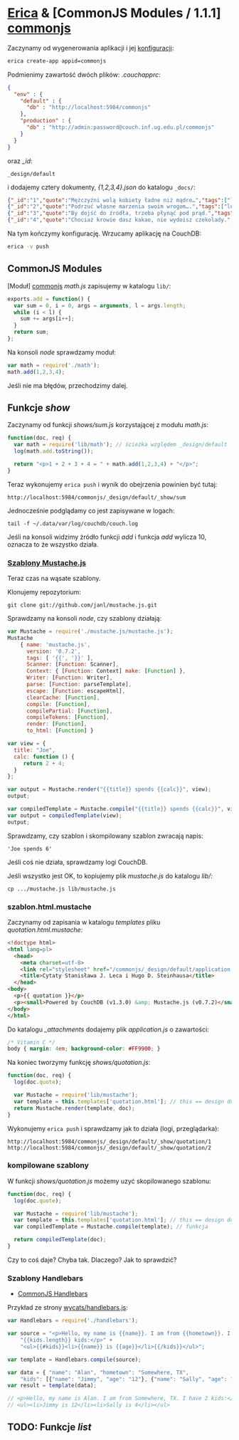 # [Erica](https://github.com/benoitc/erica) & [CommonJS Modules / 1.1.1] [commonjs]

Zaczynamy od wygenerowania aplikacji
i jej [konfiguracji](http://couchapp.org/page/couchapp-config):

```sh
erica create-app appid=commonjs
```

Podmienimy zawartość dwóch plików: *.couchapprc*:

```json
{
  "env" : {
    "default" : {
      "db" : "http://localhost:5984/commonjs"
    },
    "production" : {
      "db" : "http://admin:password@couch.inf.ug.edu.pl/commonjs"
    }
  }
}
```

oraz *_id*:

```
_design/default
```

i dodajemy cztery dokumenty, *{1,2,3,4}.json* do katalogu `_docs/`:

```json
{"_id":"1","quote":"Mężczyźni wolą kobiety ładne niż mądre…","tags":["ludzie","kobiety","mężczyźni"]}
{"_id":"2","quote":"Podrzuć własne marzenia swoim wrogom….","tags":["ludzie","myślenie","marzenia"]}
{"_id":"3","quote":"By dojść do źródła, trzeba płynąć pod prąd.","tags":["źródło"]}
{"_id":"4","quote":"Chociaż krowie dasz kakao, nie wydoisz czekolady.","tags":["krowa","doić"]}
```

Na tym kończymy konfigurację. Wrzucamy aplikację na CouchDB:

```sh
erica -v push
```


## CommonJS Modules

[Moduł] [commonjs] *math.js* zapisujemy w katalogu `lib/`:

```js
exports.add = function() {
  var sum = 0, i = 0, args = arguments, l = args.length;
  while (i < l) {
    sum += args[i++];
  }
  return sum;
};
```

Na konsoli *node* sprawdzamy moduł:

```js
var math = require('./math');
math.add(1,2,3,4);
```

Jeśli nie ma błędów, przechodzimy dalej.


## Funkcje *show*

Zaczynamy od funkcji *shows/sum.js* korzystającej z modułu *math.js*:

```js
function(doc, req) {
  var math = require('lib/math'); // ścieżka względem _design/default
  log(math.add.toString());

  return "<p>1 + 2 + 3 + 4 = " + math.add(1,2,3,4) + "</p>";
}
```

Teraz wykonujemy `erica push` i wynik do obejrzenia powinien być tutaj:

```
http://localhost:5984/commonjs/_design/default/_show/sum
```

Jednocześnie podglądamy co jest zapisywane w logach:

```
tail -f ~/.data/var/log/couchdb/couch.log
```

Jeśli na konsoli widzimy żródło funkcji *add*
i funkcja *add* wylicza 10, oznacza to że wszystko działa.


### [Szablony Mustache.js](https://github.com/janl/mustache.js)

Teraz czas na wąsate szablony.

Klonujemy repozytorium:

```
git clone git://github.com/janl/mustache.js.git
```

Sprawdzamy na konsoli *node*, czy szablony działają:

```js
var Mustache = require('./mustache.js/mustache.js');
Mustache
    { name: 'mustache.js',
      version: '0.7.2',
      tags: [ '{{', '}}' ],
      Scanner: [Function: Scanner],
      Context: { [Function: Context] make: [Function] },
      Writer: [Function: Writer],
      parse: [Function: parseTemplate],
      escape: [Function: escapeHtml],
      clearCache: [Function],
      compile: [Function],
      compilePartial: [Function],
      compileTokens: [Function],
      render: [Function],
      to_html: [Function] }

var view = {
  title: "Joe",
  calc: function () {
     return 2 + 4;
  }
};

var output = Mustache.render("{{title}} spends {{calc}}", view);
output;

var compiledTemplate = Mustache.compile("{{title}} spends {{calc}}", view);
var output = compiledTemplate(view);
output;

```

Sprawdzamy, czy szablon i skompilowany szablon zwracają napis:

```
'Joe spends 6'
```

Jeśli coś nie działa, sprawdzamy logi CouchDB.

Jeśli wszystko jest OK, to kopiujemy plik *mustache.js*
do katalogu *lib/*:

```
cp .../mustache.js lib/mustache.js
```

### szablon.html.mustache

Zaczynamy od zapisania w katalogu *templates* pliku *quotation.html.mustache*:

```html
<!doctype html>
<html lang=pl>
  <head>
    <meta charset=utf-8>
    <link rel="stylesheet" href="/commonjs/_design/default/application.css">
    <title>Cytaty Stanisława J. Leca i Hugo D. Steinhausa</title>
  </head>
<body>
  <p>{{ quotation }}</p>
  <p><small>Powered by CouchDB (v1.3.0) &amp; Mustache.js (v0.7.2)</small></p>
</body>
</html>
```

Do katalogu *_attachments* dodajemy plik *application.js* o zawartości:

```css
/* Vitamin C */
body { margin: 4em; background-color: #FF9900; }
```

Na koniec tworzymy funkcję *shows/quotation.js*:

```js
function(doc, req) {
  log(doc.quote);

  var Mustache = require('lib/mustache');
  var template = this.templates['quotation.html']; // this == design document
  return Mustache.render(template, doc);
}
```

Wykonujemy `erica push` i sprawdzamy jak to działa (logi, przeglądarka):

```
http://localhost:5984/commonjs/_design/default/_show/quotation/1
http://localhost:5984/commonjs/_design/default/_show/quotation/2
```

### kompilowane szablony

W funkcji *shows/quotation.js* możemy uzyć skopilowanego szablonu:

```js
function(doc, req) {
  log(doc.quote);

  var Mustache = require('lib/mustache');
  var template = this.templates['quotation.html']; // this == design document
  var compiledTemplate = Mustache.compile(template); // funkcja

  return compiledTemplate(doc);
}
```

Czy to coś daje? Chyba tak. Dlaczego? Jak to sprawdzić?


### Szablony Handlebars

* [CommonJS Handlebars](http://kan.so/packages/details/handlebars)

Przykład ze strony [wycats/handlebars.js](https://github.com/wycats/handlebars.js/):

```js
var Handlebars = require('./handlebars');

var source = "<p>Hello, my name is {{name}}. I am from {{hometown}}. I have " +
    "{{kids.length}} kids:</p>" +
    "<ul>{{#kids}}<li>{{name}} is {{age}}</li>{{/kids}}</ul>";

var template = Handlebars.compile(source);

var data = { "name": "Alan", "hometown": "Somewhere, TX",
    "kids": [{"name": "Jimmy", "age": "12"}, {"name": "Sally", "age": "4"}]};
var result = template(data);

// <p>Hello, my name is Alan. I am from Somewhere, TX. I have 2 kids:</p>
// <ul><li>Jimmy is 12</li><li>Sally is 4</li></ul>
```


## TODO: Funkcje *list*


<!-- links -->

[commonjs]: <http://wiki.commonjs.org/wiki/Modules/1.1.1> "CommonJS Modules / 1.1.1"
[node modules]: <http://nodejs.org/docs/latest/api/modules.html> "Node.js Modules"
